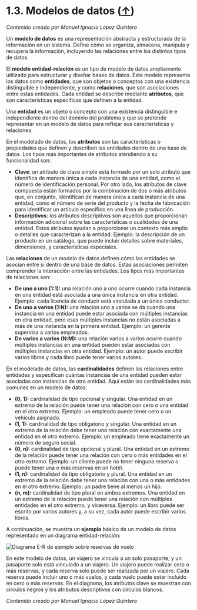 # 1.3. Modelos de datos ([↑](README.md))

_Contenido creado por Manuel Ignacio López Quintero_

Un **modelo de datos** es una representación abstracta y estructurada de la información en un sistema. Define cómo se organiza, almacena, manipula y recupera la información, incluyendo las relaciones entre los distintos tipos de datos.

El **modelo entidad-relación** es un tipo de modelo de datos ampliamente utilizado para estructurar y diseñar bases de datos. Este modelo representa los datos como **entidades**, que son objetos o conceptos con una existencia distinguible e independiente, y como **relaciones**, que son asociaciones entre estas entidades. Cada entidad se describe mediante **atributos**, que son características específicas que definen a la entidad.

Una **entidad** es un objeto o concepto con una existencia distinguible e independiente dentro del dominio del problema y que se pretende representar en un modelo de datos para reflejar sus características y relaciones.

En el modelado de datos, los **atributos** son las características o propiedades que definen y describen las entidades dentro de una base de datos. Los tipos más importantes de atributos atendiendo a su funcionalidad son:

- **Clave**: un atributo de clave simple está formado por un solo atributo que identifica de manera única a cada instancia de una entidad, como el número de identificación personal. Por otro lado, los atributos de clave compuesta están formados por la combinación de dos o más atributos que, en conjunto, identifican de manera única a cada instancia de una entidad, como el número de serie del producto y la fecha de fabricación para identificar un artículo específico en una línea de producción.
- **Descriptivos**: los atributos descriptivos son aquellos que proporcionan información adicional sobre las características o cualidades de una entidad. Estos atributos ayudan a proporcionar un contexto más amplio o detalles que caracterizan a la entidad. Ejemplo: la descripción de un producto en un catálogo, que puede incluir detalles sobre materiales, dimensiones, y características especiales.

Las **relaciones** de un modelo de datos definen cómo las entidades se asocian entre sí dentro de una base de datos. Estas asociaciones permiten comprender la interacción entre las entidades. Los tipos más importantes de relaciones son:

- **De uno a uno (1:1):** una relación uno a uno ocurre cuando cada instancia en una entidad está asociada a una única instancia en otra entidad. Ejemplo: cada licencia de conducir está vinculada a un único conductor.
- **De uno a varios (1:N):** una relación uno a varios se da cuando una instancia en una entidad puede estar asociada con múltiples instancias en otra entidad, pero esas múltiples instancias no están asociadas a más de una instancia en la primera entidad. Ejemplo: un gerente supervisa a varios empleados.
- **De varios a varios (N:M):** una relación varios a varios ocurre cuando múltiples instancias en una entidad pueden estar asociadas con múltiples instancias en otra entidad. Ejemplo: un autor puede escribir varios libros y cada libro puede tener varios autores.

En el modelado de datos, las **cardinalidades** definen las relaciones entre entidades y especifican cuántas instancias de una entidad pueden estar asociadas con instancias de otra entidad. Aquí están las cardinalidades más comunes en un modelo de datos:

- **(0, 1):** cardinalidad de tipo opcional y singular. Una entidad en un extremo de la relación puede tener una relación con cero o una entidad en el otro extremo. Ejemplo: un empleado puede tener cero o un vehículo asignado.
- **(1, 1):** cardinalidad de tipo obligatorio y singular. Una entidad en un extremo de la relación debe tener una relación con exactamente una entidad en el otro extremo. Ejemplo: un empleado tiene exactamente un número de seguro social.
- **(0, n):** cardinalidad de tipo opcional y plural. Una entidad en un extremo de la relación puede tener una relación con cero o más entidades en el otro extremo. Ejemplo: un cliente puede no tener ninguna reserva o puede tener una o más reservas en un hotel.
- **(1, n):** cardinalidad de tipo obligatorio y plural. Una entidad en un extremo de la relación debe tener una relación con una o más entidades en el otro extremo. Ejemplo: un padre tiene al menos un hijo.
- **(n, m):** cardinalidad de tipo plural en ambos extremos. Una entidad en un extremo de la relación puede tener una relación con múltiples entidades en el otro extremo, y viceversa. Ejemplo: un libro puede ser escrito por varios autores y, a su vez, cada autor puede escribir varios libros.

A continuación, se muestra un **ejemplo** básico de un modelo de datos representado en un diagrama entidad-relación:

![Diagrama E-R de ejemplo sobre reservas de vuelo](3.1.png "Diagrama E-R de ejemplo sobre reservas de vuelo")

En este modelo de datos, un viajero se vincula a un solo pasaporte, y un pasaporte solo está vinculado a un viajero. Un viajero puede realizar cero o más reservas, y cada reserva solo puede ser realizada por un viajero. Cada reserva puede incluir uno o más vuelos, y cada vuelo puede estar incluido en cero o más reservas. En el diagrama, los atributos clave se muestran con círculos negros y los atributos descriptivos con círculos blancos.

_Contenido creado por Manuel Ignacio López Quintero_
